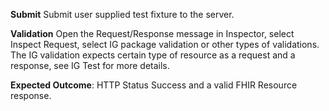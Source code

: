 **Submit** Submit user supplied test fixture to the server.

**Validation** Open the Request/Response message in Inspector, select Inspect Request, select IG package validation or other types of validations. The IG validation expects certain type of resource as a request and a response, see IG Test for more details.

**Expected Outcome**: HTTP Status Success and a valid FHIR Resource response.
